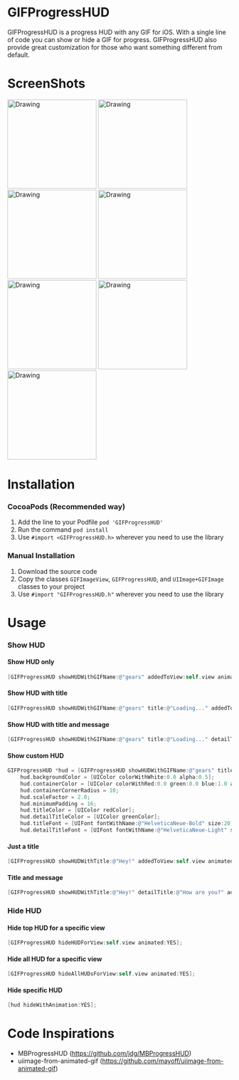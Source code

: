 # GIFProgressHUD
GIFProgressHUD is a progress HUD with any GIF for iOS. With a single line of code you can show or hide a GIF for progress. GIFProgressHUD also provide great customization for those who want something different from default.

# ScreenShots
<img src="https://www.dropbox.com/s/xyccqsq677s141m/progress1.png?dl=0&&raw=1" alt="Drawing" width="200" />
<img src="https://www.dropbox.com/s/sjxrj4iasnjz5s2/progress2.png?dl=0&&raw=1" alt="Drawing" width="200" />
<img src="https://www.dropbox.com/s/ttagjabtx7ohsf7/progress3.png?dl=0&&raw=1" alt="Drawing" width="200" />
<img src="https://www.dropbox.com/s/2aaaltc12nv7pif/progress4.png?dl=0&&raw=1" alt="Drawing" width="200" />
<img src="https://www.dropbox.com/s/c4ugugrnebi3niu/progress5.png?dl=0&&raw=1" alt="Drawing" width="200" />
<img src="https://www.dropbox.com/s/q9ym75o0ws536h1/progress6.png?dl=0&&raw=1" alt="Drawing" width="200" />
<img src="https://www.dropbox.com/s/5jh5nzv1oquf1dk/progress7.png?dl=0&&raw=1" alt="Drawing" width="200" />

# Installation

### CocoaPods (Recommended way)

1. Add the line to your Podfile `pod 'GIFProgressHUD'`
2. Run the command `pod install`
3. Use `#import <GIFProgressHUD.h>` wherever you need to use the library

### Manual Installation
1. Download the source code
2. Copy the classes `GIFImageView`, `GIFProgressHUD`, and `UIImage+GIFImage` classes to your project
3. Use `#import "GIFProgressHUD.h"` wherever you need to use the library

# Usage

### Show HUD

#### Show HUD only
```objective-c
[GIFProgressHUD showHUDWithGIFName:@"gears" addedToView:self.view animated:YES];
```

#### Show HUD with title
```objective-c
[GIFProgressHUD showHUDWithGIFName:@"gears" title:@"Loading..." addedToView:self.view animated:YES];
```

#### Show HUD with title and message
```objective-c
[GIFProgressHUD showHUDWithGIFName:@"gears" title:@"Loading..." detailTitle:@"Please wait.\n Thanks for your patience." addedToView:self.view animated:YES];
```

#### Show custom HUD
```objective-c
GIFProgressHUD *hud = [GIFProgressHUD showHUDWithGIFName:@"gears" title:@"Loading..." detailTitle:@"Please wait.\n Thanks for your patience." addedToView:self.view animated:YES];
    hud.backgroundColor = [UIColor colorWithWhite:0.0 alpha:0.5];
    hud.containerColor = [UIColor colorWithRed:0.0 green:0.0 blue:1.0 alpha:0.5];
    hud.containerCornerRadius = 10;
    hud.scaleFactor = 2.0;
    hud.minimumPadding = 16;
    hud.titleColor = [UIColor redColor];
    hud.detailTitleColor = [UIColor greenColor];
    hud.titleFont = [UIFont fontWithName:@"HelveticaNeue-Bold" size:20];
    hud.detailTitleFont = [UIFont fontWithName:@"HelveticaNeue-Light" size:16];
```

#### Just a title
```objective-c
[GIFProgressHUD showHUDWithTitle:@"Hey!" addedToView:self.view animated:YES];
```

#### Title and message
```objective-c
[GIFProgressHUD showHUDWithTitle:@"Hey!" detailTitle:@"How are you?" addedToView:self.view animated:YES];
```
### Hide HUD

#### Hide top HUD for a specific view
```objective-c
[GIFProgressHUD hideHUDForView:self.view animated:YES];
```

#### Hide all HUD for a specific view
```objective-c
[GIFProgressHUD hideAllHUDsForView:self.view animated:YES];
```

#### Hide specific HUD
```objective-c
[hud hideWithAnimation:YES];
```

# Code Inspirations

* MBProgressHUD (https://github.com/jdg/MBProgressHUD)
* uiimage-from-animated-gif (https://github.com/mayoff/uiimage-from-animated-gif)
